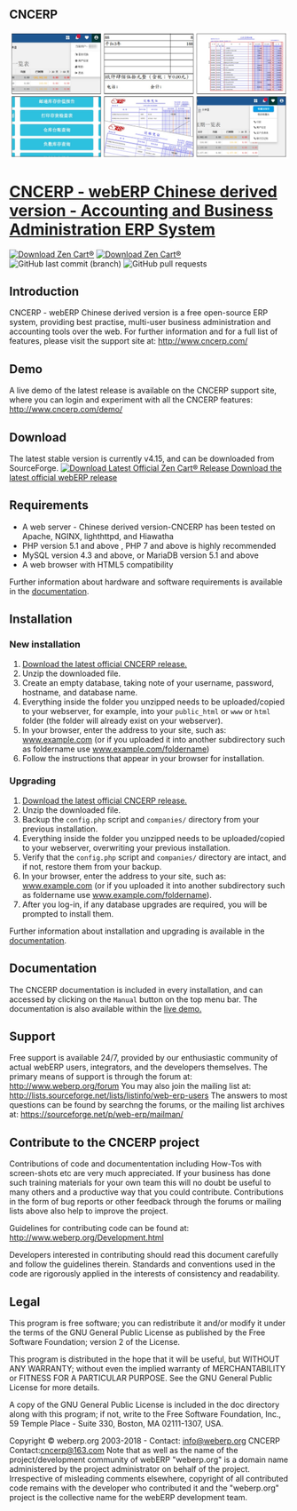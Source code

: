 ## CNCERP
<img src="https://github.com/kmnlsm/CNCERP/blob/master/doc/github.jpg" alt="CNCERP" />

# [CNCERP - webERP Chinese derived version - Accounting and Business Administration ERP System](http://http://www.cncerp.com/) 
[![Download Zen Cart&reg;](https://img.shields.io/sourceforge/dm/web-erp.svg)](http://sourceforge.net/projects/cncerp/files/latest/download) [![Download Zen Cart&reg;](https://img.shields.io/sourceforge/dt/web-erp.svg)](http://sourceforge.net/projects/cncerp/files/latest/download) ![GitHub last commit (branch)](https://img.shields.io/github/last-commit/webERP-team/webERP/master.svg) ![GitHub pull requests](https://img.shields.io/github/issues-pr-raw/webERP-team/webERP.svg)

## Introduction
CNCERP - webERP Chinese derived version is a free open-source ERP system, providing best practise, multi-user business administration and accounting tools over the web. For further information and for a full list of features, please visit the support site at: http://www.cncerp.com/

## Demo
A live demo of the latest release is available on the CNCERP support site, where you can login and experiment with all the CNCERP features: http://www.cncerp.com/demo/

## Download
The latest stable version is currently v4.15, and can be downloaded from SourceForge.
[![Download Latest Official Zen Cart&reg; Release](https://a.fsdn.com/con/app/sf-download-button)
Download the latest official webERP release](http://sourceforge.net/projects/cncerp/files/latest/download)

## Requirements
- A web server - Chinese derived version-CNCERP has been tested on Apache, NGINX, lighthttpd, and Hiawatha
- PHP version 5.1 and above , PHP 7 and above is highly recommended
- MySQL version 4.3 and above, or MariaDB version 5.1 and above
- A web browser with HTML5 compatibility

Further information about hardware and software requirements is available in the [documentation](http://www.weberp.org/weberp/ManualContents.php?ViewTopic=Requirements).

## Installation
### New installation
1. [Download the latest official CNCERP release.](http://sourceforge.net/projects/cncerp/files/latest/download)
2. Unzip the downloaded file.
3. Create an empty database, taking note of your username, password, hostname, and database name.
4. Everything inside the folder you unzipped needs to be uploaded/copied to your webserver, for example, into your `public_html` or `www` or `html` folder (the folder will already exist on your webserver).
5. In your browser, enter the address to your site, such as: www.example.com (or if you uploaded it into another subdirectory such as foldername use www.example.com/foldername)
6. Follow the instructions that appear in your browser for installation.

### Upgrading
1. [Download the latest official CNCERP release.](http://sourceforge.net/projects/cncerp/files/latest/download)
2. Unzip the downloaded file.
3. Backup the `config.php` script and `companies/` directory from your previous installation. 
3. Everything inside the folder you unzipped needs to be uploaded/copied to your webserver, overwriting your previous installation.
4. Verify that the `config.php` script and `companies/` directory are intact, and if not, restore them from your backup.
5. In your browser, enter the address to your site, such as: www.example.com (or if you uploaded it into another subdirectory such as foldername use www.example.com/foldername).
6. After you log-in, if any database upgrades are required, you will be prompted to install them.

Further information about installation and upgrading is available in the [documentation](http://www.weberp.org/weberp/ManualContents.php?ViewTopic=GettingStarted).

## Documentation
The CNCERP documentation is included in every installation, and can accessed by clicking on the `Manual` button on the top menu bar. The documentation is also available within the [live demo.](http://www.weberp.org/weberp/ManualContents.php)

## Support
Free support is available 24/7, provided by our enthusiastic community of actual webERP users, integrators, and the developers themselves.
The primary means of support is through the forum at: http://www.weberp.org/forum
You may also join the mailing list at: http://lists.sourceforge.net/lists/listinfo/web-erp-users
The answers to most questions can be found by searchng the forums, or the mailing list archives at: https://sourceforge.net/p/web-erp/mailman/ 

## Contribute to the CNCERP project
Contributions of code and documententation including How-Tos with screen-shots etc are very much appreciated. If your business has done such training materials for your own team this will no doubt be useful to many others and a productive way that you could contribute. Contributions in the form of bug reports or other feedback through the forums or mailing lists above also help to improve the project.

Guidelines for contributing code can be found at: http://www.weberp.org/Development.html

Developers interested in contributing should read this document carefully and follow the guidelines therein. Standards and conventions used in the code are rigorously applied in the interests of consistency and readability.

## Legal
This program is free software; you can redistribute it and/or modify it under the terms of the GNU General Public License as published by the Free Software Foundation; version 2 of the License.

This program is distributed in the hope that it will be useful, but WITHOUT ANY WARRANTY; without even the implied warranty of MERCHANTABILITY or FITNESS FOR A PARTICULAR PURPOSE.  See the GNU General Public License for more details.

A copy of the GNU General Public License is included in the doc directory along with this program; if not, write to the Free Software Foundation, Inc., 59 Temple Place - Suite 330, Boston, MA  02111-1307, USA.

Copyright © weberp.org 2003-2018 - Contact: info@weberp.org
CNCERP  Contact:cncerp@163.com
Note that as well as the name of the project/development community of webERP "weberp.org" is a domain name administered by the project administrator on behalf of the project. Irrespective of misleading comments elsewhere, copyright of all contributed code remains with the developer who contributed it and the "weberp.org" project is the collective name for the webERP development team.
